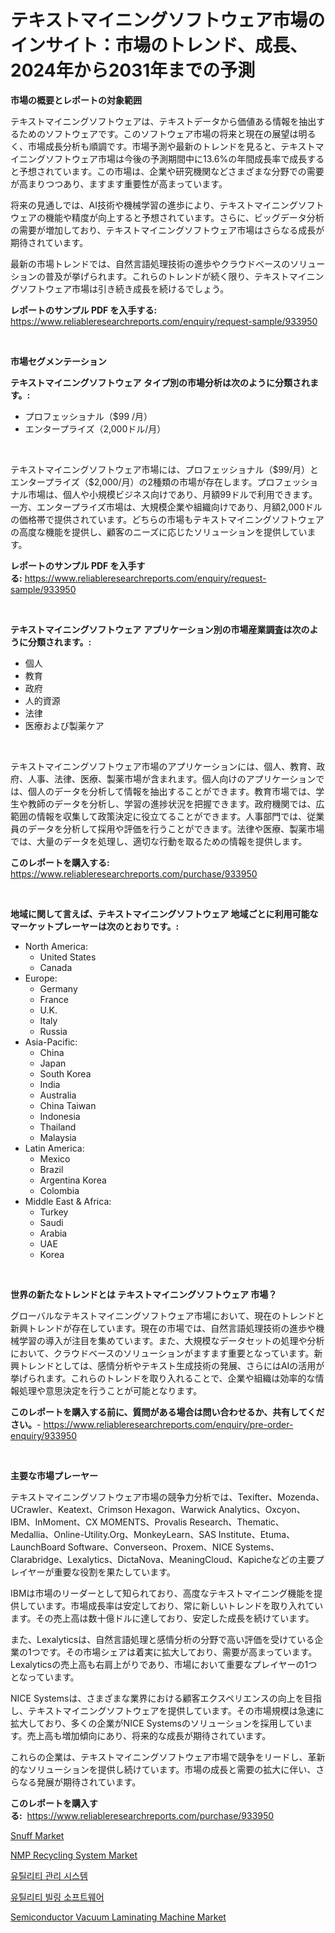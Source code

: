 <p><h1>テキストマイニングソフトウェア市場のインサイト：市場のトレンド、成長、2024年から2031年までの予測</h1></p><p><strong>市場の概要とレポートの対象範囲</strong></p>
<p><p>テキストマイニングソフトウェアは、テキストデータから価値ある情報を抽出するためのソフトウェアです。このソフトウェア市場の将来と現在の展望は明るく、市場成長分析も順調です。市場予測や最新のトレンドを見ると、テキストマイニングソフトウェア市場は今後の予測期間中に13.6%の年間成長率で成長すると予想されています。この市場は、企業や研究機関などさまざまな分野での需要が高まりつつあり、ますます重要性が高まっています。</p><p>将来の見通しでは、AI技術や機械学習の進歩により、テキストマイニングソフトウェアの機能や精度が向上すると予想されています。さらに、ビッグデータ分析の需要が増加しており、テキストマイニングソフトウェア市場はさらなる成長が期待されています。</p><p>最新の市場トレンドでは、自然言語処理技術の進歩やクラウドベースのソリューションの普及が挙げられます。これらのトレンドが続く限り、テキストマイニングソフトウェア市場は引き続き成長を続けるでしょう。</p></p>
<p><strong>レポートのサンプル PDF を入手する:</strong> <a href="https://www.reliableresearchreports.com/enquiry/request-sample/933950">https://www.reliableresearchreports.com/enquiry/request-sample/933950</a></p>
<p>&nbsp;</p>
<p><strong>市場セグメンテーション</strong></p>
<p><strong>テキストマイニングソフトウェア タイプ別の市場分析は次のように分類されます。:</strong></p>
<p><ul><li>プロフェッショナル（$99 /月）</li><li>エンタープライズ（2,000ドル/月）</li></ul></p>
<p>&nbsp;</p>
<p><p>テキストマイニングソフトウェア市場には、プロフェッショナル（$99/月）とエンタープライズ（$2,000/月）の2種類の市場が存在します。プロフェッショナル市場は、個人や小規模ビジネス向けであり、月額99ドルで利用できます。一方、エンタープライズ市場は、大規模企業や組織向けであり、月額2,000ドルの価格帯で提供されています。どちらの市場もテキストマイニングソフトウェアの高度な機能を提供し、顧客のニーズに応じたソリューションを提供しています。</p></p>
<p><strong>レポートのサンプル PDF を入手する:</strong>&nbsp;<a href="https://www.reliableresearchreports.com/enquiry/request-sample/933950">https://www.reliableresearchreports.com/enquiry/request-sample/933950</a></p>
<p>&nbsp;</p>
<p><strong> テキストマイニングソフトウェア アプリケーション別の市場産業調査は次のように分類されます。:</strong></p>
<p><ul><li>個人</li><li>教育</li><li>政府</li><li>人的資源</li><li>法律</li><li>医療および製薬ケア</li></ul></p>
<p>&nbsp;</p>
<p><p>テキストマイニングソフトウェア市場のアプリケーションには、個人、教育、政府、人事、法律、医療、製薬市場が含まれます。個人向けのアプリケーションでは、個人のデータを分析して情報を抽出することができます。教育市場では、学生や教師のデータを分析し、学習の進捗状況を把握できます。政府機関では、広範囲の情報を収集して政策決定に役立てることができます。人事部門では、従業員のデータを分析して採用や評価を行うことができます。法律や医療、製薬市場では、大量のデータを処理し、適切な行動を取るための情報を提供します。</p></p>
<p><strong>このレポートを購入する:</strong>&nbsp; <a href="https://www.reliableresearchreports.com/purchase/933950">https://www.reliableresearchreports.com/purchase/933950</a></p>
<p>&nbsp;</p>
<p><strong>地域に関して言えば、テキストマイニングソフトウェア 地域ごとに利用可能なマーケットプレーヤーは次のとおりです。:</strong></p>
<p><ul>
    <li>
        North America:
        <ul>
            <li>United States</li>
            <li>Canada</li>
        </ul>
    </li>
    <li>
        Europe:
        <ul>
            <li>Germany</li>
            <li>France</li>
            <li>U.K.</li>
            <li>Italy</li>
            <li>Russia</li>
        </ul>
    </li>
    <li>
        Asia-Pacific:
        <ul>
            <li>China</li>
            <li>Japan</li>
            <li>South Korea</li>
            <li>India</li>
            <li>Australia</li>
            <li>China Taiwan</li>
            <li>Indonesia</li>
            <li>Thailand</li>
            <li>Malaysia</li>
        </ul>
    </li>
    <li>
        Latin America:
        <ul>
            <li>Mexico</li>
            <li>Brazil</li>
            <li>Argentina Korea</li>
            <li>Colombia</li>
        </ul>
    </li>
    <li>
        Middle East & Africa:
        <ul>
            <li>Turkey</li>
            <li>Saudi</li>
            <li>Arabia</li>
            <li>UAE</li>
            <li>Korea</li>
        </ul>
    </li>
    </ul></p>
<p>&nbsp;</p>
<p><strong>世界の新たなトレンドとは テキストマイニングソフトウェア 市場？</strong></p>
<p><p>グローバルなテキストマイニングソフトウェア市場において、現在のトレンドと新興トレンドが存在しています。現在の市場では、自然言語処理技術の進歩や機械学習の導入が注目を集めています。また、大規模なデータセットの処理や分析において、クラウドベースのソリューションがますます重要となっています。新興トレンドとしては、感情分析やテキスト生成技術の発展、さらにはAIの活用が挙げられます。これらのトレンドを取り入れることで、企業や組織は効率的な情報処理や意思決定を行うことが可能となります。</p></p>
<p><strong>このレポートを購入する前に、質問がある場合は問い合わせるか、共有してください。</strong>- <a href="https://www.reliableresearchreports.com/enquiry/pre-order-enquiry/933950">https://www.reliableresearchreports.com/enquiry/pre-order-enquiry/933950</a></p>
<p>&nbsp;</p>
<p><strong>主要な市場プレーヤー</strong></p>
<p><p>テキストマイニングソフトウェア市場の競争力分析では、Texifter、Mozenda、UCrawler、Keatext、Crimson Hexagon、Warwick Analytics、Oxcyon、IBM、InMoment、CX MOMENTS、Provalis Research、Thematic、Medallia、Online-Utility.Org、MonkeyLearn、SAS Institute、Etuma、LaunchBoard Software、Converseon、Proxem、NICE Systems、Clarabridge、Lexalytics、DictaNova、MeaningCloud、Kapicheなどの主要プレイヤーが重要な役割を果たしています。</p><p>IBMは市場のリーダーとして知られており、高度なテキストマイニング機能を提供しています。市場成長率は安定しており、常に新しいトレンドを取り入れています。その売上高は数十億ドルに達しており、安定した成長を続けています。</p><p>また、Lexalyticsは、自然言語処理と感情分析の分野で高い評価を受けている企業の1つです。その市場シェアは着実に拡大しており、需要が高まっています。Lexalyticsの売上高も右肩上がりであり、市場において重要なプレイヤーの1つとなっています。</p><p>NICE Systemsは、さまざまな業界における顧客エクスペリエンスの向上を目指し、テキストマイニングソフトウェアを提供しています。その市場規模は急速に拡大しており、多くの企業がNICE Systemsのソリューションを採用しています。売上高も増加傾向にあり、将来的な成長が期待されています。</p><p>これらの企業は、テキストマイニングソフトウェア市場で競争をリードし、革新的なソリューションを提供し続けています。市場の成長と需要の拡大に伴い、さらなる発展が期待されています。</p></p>
<p><strong>このレポートを購入する:</strong>&nbsp;&nbsp;<a href="https://www.reliableresearchreports.com/purchase/933950">https://www.reliableresearchreports.com/purchase/933950</a></p>
<p><p><a href="https://issuu.com/reportprime-2/docs/snuff-market-size-2030.pptx">Snuff Market</a></p><p><a href="https://github.com/RoccoManning/Market-Research-Report-List-3/blob/main/nmp-recycling-system-market.md">NMP Recycling System Market</a></p><p><a href="https://github.com/lzrvbyqzftro57/Market-Research-Report-List-1/blob/main/3874073184224.md">유틸리티 관리 시스템</a></p><p><a href="https://github.com/vs019sa3m8x/Market-Research-Report-List-1/blob/main/6015382184225.md">유틸리티 빌링 소프트웨어</a></p><p><a href="https://github.com/gulaimolin/Market-Research-Report-List-3/blob/main/semiconductor-vacuum-laminating-machine-market.md">Semiconductor Vacuum Laminating Machine Market</a></p></p>